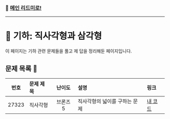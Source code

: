 ### 🚀 [메인 리드미로!](../../README.md)

---

# 📐 기하: 직사각형과 삼각형 

이 페이지는 기하 관련 문제들을 풀고 제 답을 정리해둔 페이지입니다.

##  문제 목록 📝

| 번호   | 문제 제목                  | 난이도    | 설명 | 링크                            |
|:------:|:---------------------------|:---------:|:------|:-----------------------------|
| 27323  | 직사각형                   | 브론즈 5   |직사각형의 넓이를 구하는 문제| [내 코드](./Problem27323.cpp)  |
